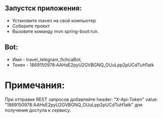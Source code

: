 ## Запустск приложения:

- Установите maven на свой компьютер
- Соберите проект
- Вызовите команду mvn spring-boot:run.

## Bot:

- Имя - travel_telegram_fichcaBot;
- Токен - 1869150978:AAHsE2pyU2GVBGNQ_OUuLpp2pUCdTuH1atk

# Примечания:

При отправке REST запросов добавляйте header: "X-Api-Token" value: "1869150978:AAHsE2pyU2GVBGNQ_OUuLpp2pUCdTuH1atk" для получения доступа к сервису.



